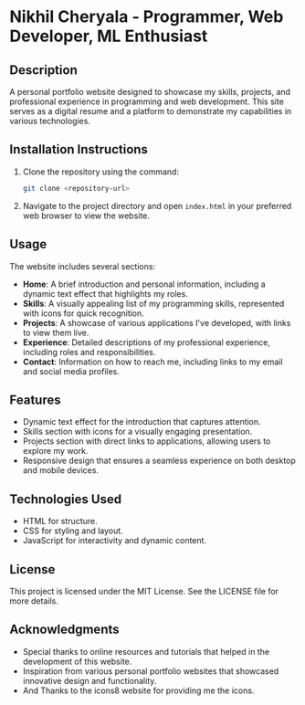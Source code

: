 # Nikhil Cheryala - Programmer, Web Developer, ML Enthusiast

## Description
A personal portfolio website designed to showcase my skills, projects, and professional experience in programming and web development. This site serves as a digital resume and a platform to demonstrate my capabilities in various technologies.

## Installation Instructions
1. Clone the repository using the command:
   ```bash
   git clone <repository-url>
   ```
2. Navigate to the project directory and open `index.html` in your preferred web browser to view the website.

## Usage
The website includes several sections:
- **Home**: A brief introduction and personal information, including a dynamic text effect that highlights my roles.
- **Skills**: A visually appealing list of my programming skills, represented with icons for quick recognition.
- **Projects**: A showcase of various applications I've developed, with links to view them live.
- **Experience**: Detailed descriptions of my professional experience, including roles and responsibilities.
- **Contact**: Information on how to reach me, including links to my email and social media profiles.

## Features
- Dynamic text effect for the introduction that captures attention.
- Skills section with icons for a visually engaging presentation.
- Projects section with direct links to applications, allowing users to explore my work.
- Responsive design that ensures a seamless experience on both desktop and mobile devices.

## Technologies Used
- HTML for structure.
- CSS for styling and layout.
- JavaScript for interactivity and dynamic content.

## License
This project is licensed under the MIT License. See the LICENSE file for more details.

## Acknowledgments
- Special thanks to online resources and tutorials that helped in the development of this website.
- Inspiration from various personal portfolio websites that showcased innovative design and functionality.
- And Thanks to the icons8 website for providing me the icons.
